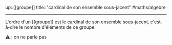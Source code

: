 up::[[groupe]]
title::"cardinal de son ensemble sous-jacent"
#maths/algèbre 

----

L'ordre d'un [[groupe]] est le cardinal de son ensemble sous-jacent, c'est-à-dire le nombre d'éléments de ce groupe.

⚠️ : on ne parle pas 
